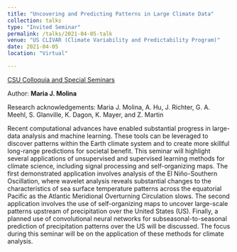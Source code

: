 ```yaml
---
title: "Uncovering and Predicting Patterns in Large Climate Data"
collection: talks
type: "Invited Seminar"
permalink: /talks/2021-04-05-talk
venue: "US CLIVAR (Climate Variability and Predictability Program)"
date: 2021-04-05
location: "Virtual"

---
```


[CSU Colloquia and Special Seminars](https://www.atmos.colostate.edu/colloquia/?term=sp2021)

Author: **Maria J. Molina**

Research acknowledgements: Maria J. Molina, A. Hu, J. Richter, G. A. Meehl, S. Glanville, K. Dagon, K. Mayer, and Z. Martin

Recent computational advances have enabled substantial progress in large-data analysis and machine learning. These tools can be leveraged to discover patterns within the Earth climate system and to create more skillful long-range predictions for societal benefit. This seminar will highlight several applications of unsupervised and supervised learning methods for climate science, including signal processing and self-organizing maps. The first demonstrated application involves analysis of the El Niño-Southern Oscillation, where wavelet analysis reveals substantial changes to the characteristics of sea surface temperature patterns across the equatorial Pacific as the Atlantic Meridional Overturning Circulation slows. The second application involves the use of self-organizing maps to uncover large-scale patterns upstream of precipitation over the United States (US). Finally, a planned use of convolutional neural networks for subseasonal-to-seasonal prediction of precipitation patterns over the US will be discussed. The focus during this seminar will be on the application of these methods for climate analysis.
